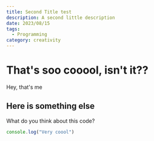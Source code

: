 ```yaml
---
title: Second Title test
description: A second little description
date: 2023/08/15
tags: 
  - Programming
category: creativity
---
```


# That's soo cooool, isn't it??
Hey, that's me

## Here is something else
What do you think about this code?
```js
console.log("Very coool")
```
